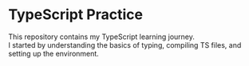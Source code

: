 # TypeScript Practice

This repository contains my TypeScript learning journey.  
I started by understanding the basics of typing, compiling TS files, and setting up the environment.
